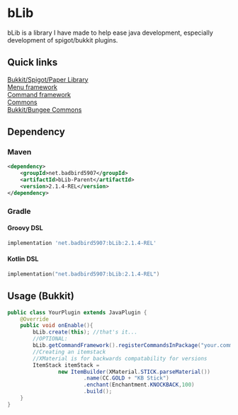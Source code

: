 # bLib
bLib is a library I have made to help ease java development, especially development of spigot/bukkit plugins.
## Quick links
[Bukkit/Spigot/Paper Library](https://github.com/Badbird-5907/bLib/tree/master/bLib-Bukkit/src/main/java/net/badbird5907/blib) <br>
[Menu framework](https://github.com/Badbird-5907/bLib/tree/master/bLib-Bukkit/src/main/java/net/badbird5907/blib/menu)<br>
[Command framework](https://github.com/Badbird-5907/bLib/tree/master/bLib-Bukkit/src/main/java/net/badbird5907/blib/command)<br>
[Commons](https://github.com/Badbird-5907/bLib/tree/master/bLib-Common/src/main/java/net/badbird5907/blib)<br>
[Bukkit/Bungee Commons](https://github.com/Badbird-5907/bLib/tree/master/bLib-ServerCommons/src/main/java/net/badbird5907/blib/util)<br>
## Dependency
### Maven
```xml
<dependency>
	<groupId>net.badbird5907</groupId>
	<artifactId>bLib-Parent</artifactId>
	<version>2.1.4-REL</version>
</dependency>
```
### Gradle
#### Groovy DSL
```groovy
implementation 'net.badbird5907:bLib:2.1.4-REL'
```
#### Kotlin DSL
```kotlin
implementation("net.badbird5907:bLib:2.1.4-REL")
```
## Usage (Bukkit)
```java
public class YourPlugin extends JavaPlugin {
    @Override
    public void onEnable(){
        bLib.create(this); //that's it...
        //OPTIONAL:
        bLib.getCommandFramework().registerCommandsInPackage("your.commands.package.here");
        //Creating an itemstack
        //XMaterial is for backwards compatability for versions
        ItemStack itemStack = 
                new ItemBuilder(XMaterial.STICK.parseMaterial())
                        .name(CC.GOLD + "KB Stick")
                        .enchant(Enchantment.KNOCKBACK,100)
                        .build();
    }
}
```
